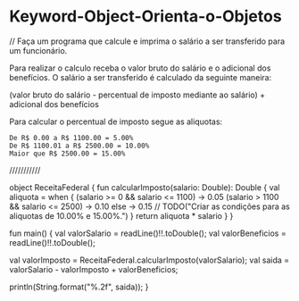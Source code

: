 # Keyword-Object-Orienta-o-Objetos
// Faça um programa que calcule e imprima o salário a ser transferido para um funcionário.

Para realizar o calculo receba o valor bruto do salário e o adicional dos benefícios.
O salário a ser transferido é calculado da seguinte maneira: 

(valor bruto do salário - percentual de imposto mediante ao salário) + adicional dos benefícios

Para calcular o percentual de imposto segue as aliquotas:

    De R$ 0.00 a R$ 1100.00 = 5.00%
    De R$ 1100.01 a R$ 2500.00 = 10.00%
    Maior que R$ 2500.00 = 15.00%


///////////



object ReceitaFederal {
    fun calcularImposto(salario: Double): Double {
    	val aliquota = when {
            (salario >= 0 && salario <= 1100) -> 0.05
            (salario > 1100 && salario <= 2500) -> 0.10
            else -> 0.15
            // TODO("Criar as condições para as aliquotas de 10.00% e 15.00%.")
        }
    	return aliquota * salario
    }
}


fun main() {
   val valorSalario = readLine()!!.toDouble();
   val valorBeneficios = readLine()!!.toDouble();
   
   val valorImposto = ReceitaFederal.calcularImposto(valorSalario);
   val saida = valorSalario - valorImposto + valorBeneficios;
   
   println(String.format("%.2f", saida));
}
